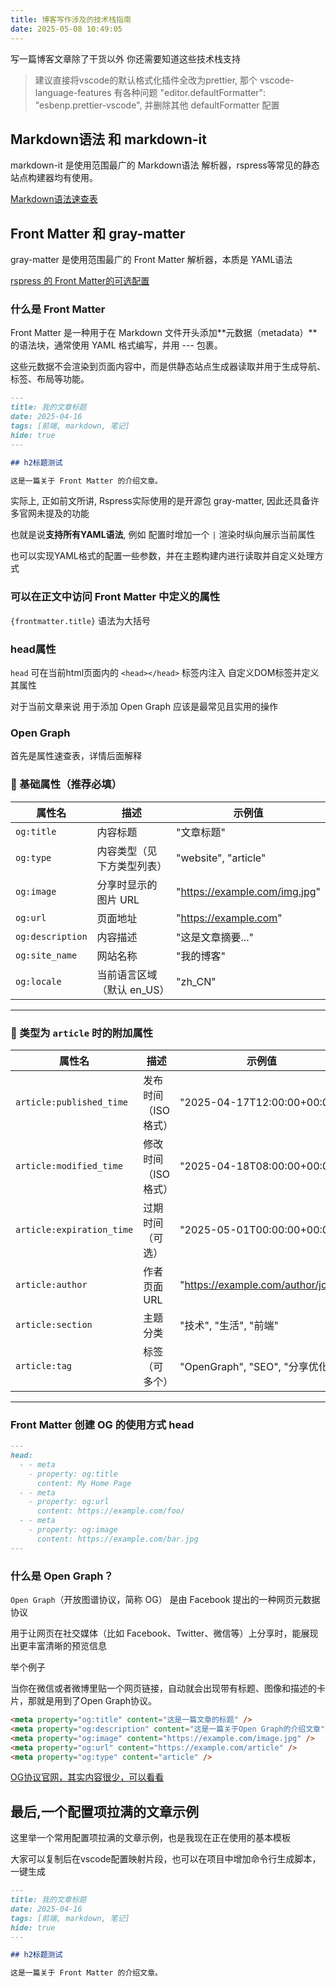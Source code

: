 ```yaml
---
title: 博客写作涉及的技术栈指南
date: 2025-05-08 10:49:05
---
```


写一篇博客文章除了干货以外 你还需要知道这些技术栈支持

> 建议直接将vscode的默认格式化插件全改为prettier, 那个 vscode-language-features 有各种问题
> "editor.defaultFormatter": "esbenp.prettier-vscode", 并删除其他 defaultFormatter 配置

## Markdown语法 和 markdown-it

markdown-it 是使用范围最广的 Markdown语法 解析器，rspress等常见的静态站点构建器均有使用。

[Markdown语法速查表](https://markdown.com.cn/cheat-sheet.html#%E6%80%BB%E8%A7%88)

## Front Matter 和 gray-matter

gray-matter 是使用范围最广的 Front Matter 解析器，本质是 YAML语法

[rspress 的 Front Matter的可选配置](https://rspress.dev/zh/api/config/config-frontmatter)

### 什么是 Front Matter

Front Matter 是一种用于在 Markdown 文件开头添加**元数据（metadata）**的语法块，通常使用 YAML 格式编写，并用 --- 包裹。

这些元数据不会渲染到页面内容中，而是供静态站点生成器读取并用于生成导航、标签、布局等功能。

```md
---
title: 我的文章标题
date: 2025-04-16
tags: [前端, markdown, 笔记]
hide: true
---

## h2标题测试

这是一篇关于 Front Matter 的介绍文章。
```

实际上, 正如前文所讲, Rspress实际使用的是开源包 gray-matter, 因此还具备许多官网未提及的功能

也就是说**支持所有YAML语法**, 例如 配置时增加一个 `|` 渲染时纵向展示当前属性

也可以实现YAML格式的配置一些参数，并在主题构建内进行读取并自定义处理方式

### 可以在正文中访问 Front Matter 中定义的属性

`{frontmatter.title}` 语法为大括号

### head属性

`head` 可在当前html页面内的 `<head></head>` 标签内注入 自定义DOM标签并定义其属性

对于当前文章来说 用于添加 Open Graph 应该是最常见且实用的操作

### Open Graph

首先是属性速查表，详情后面解释

### 📌 基础属性（推荐必填）

| 属性名           | 描述                       | 示例值                        |
| ---------------- | -------------------------- | ----------------------------- |
| `og:title`       | 内容标题                   | "文章标题"                    |
| `og:type`        | 内容类型（见下方类型列表） | "website", "article"          |
| `og:image`       | 分享时显示的图片 URL       | "https://example.com/img.jpg" |
| `og:url`         | 页面地址                   | "https://example.com"         |
| `og:description` | 内容描述                   | "这是文章摘要..."             |
| `og:site_name`   | 网站名称                   | "我的博客"                    |
| `og:locale`      | 当前语言区域（默认 en_US） | "zh_CN"                       |

---

### 📰 类型为 `article` 时的附加属性

| 属性名                    | 描述                 | 示例值                            |
| ------------------------- | -------------------- | --------------------------------- |
| `article:published_time`  | 发布时间（ISO 格式） | "2025-04-17T12:00:00+00:00"       |
| `article:modified_time`   | 修改时间（ISO 格式） | "2025-04-18T08:00:00+00:00"       |
| `article:expiration_time` | 过期时间（可选）     | "2025-05-01T00:00:00+00:00"       |
| `article:author`          | 作者页面 URL         | "https://example.com/author/john" |
| `article:section`         | 主题分类             | "技术", "生活", "前端"            |
| `article:tag`             | 标签（可多个）       | "OpenGraph", "SEO", "分享优化"    |

---

### Front Matter 创建 OG 的使用方式 head

```md
---
head:
  - - meta
    - property: og:title
      content: My Home Page
  - - meta
    - property: og:url
      content: https://example.com/foo/
  - - meta
    - property: og:image
      content: https://example.com/bar.jpg
---
```

### 什么是 Open Graph？

`Open Graph`（开放图谱协议，简称 OG） 是由 Facebook 提出的一种网页元数据协议

用于让网页在社交媒体（比如 Facebook、Twitter、微信等）上分享时，能展现出更丰富清晰的预览信息

举个例子

当你在微信或者微博里贴一个网页链接，自动就会出现带有标题、图像和描述的卡片，那就是用到了Open Graph协议。

```html
<meta property="og:title" content="这是一篇文章的标题" />
<meta property="og:description" content="这是一篇关于Open Graph的介绍文章" />
<meta property="og:image" content="https://example.com/image.jpg" />
<meta property="og:url" content="https://example.com/article" />
<meta property="og:type" content="article" />
```

[OG协议官网，其实内容很少，可以看看](https://ogp.me/)


## 最后,一个配置项拉满的文章示例

这里举一个常用配置项拉满的文章示例，也是我现在正在使用的基本模板

大家可以复制后在vscode配置映射片段，也可以在项目中增加命令行生成脚本，一键生成

```md
---
title: 我的文章标题
date: 2025-04-16
tags: [前端, markdown, 笔记]
hide: true
---

## h2标题测试

这是一篇关于 Front Matter 的介绍文章。
```
